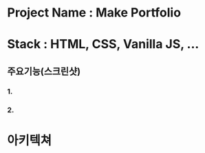 # Project Name : Make Portfolio

# Stack : HTML, CSS, Vanilla JS, ...

## 주요기능(스크린샷)

### 1.

### 2.

# 아키텍쳐
